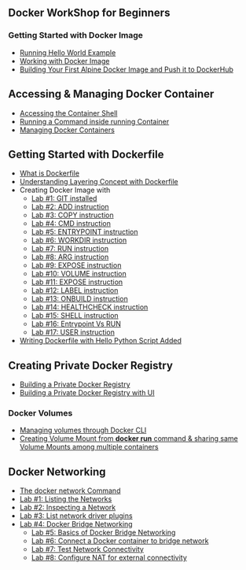 ## Docker WorkShop for Beginners 

### Getting Started with Docker Image

- [Running Hello World Example](https://collabnix.github.io/dockerlabs/beginners/helloworld/)
- [Working with Docker Image](https://collabnix.github.io/dockerlabs/beginners/workingwithdockerimage.html) 
- [Building Your First Alpine Docker Image and Push it to DockerHub](https://collabnix.github.io/dockerlabs/beginners/building-your-first-alpine-container.html)



## Accessing & Managing Docker Container

- [Accessing the Container Shell](http://dockerlabs.collabnix.com/beginners/accessing-the-container.html)<br>
- [Running a Command inside running Container](http://dockerlabs.collabnix.com/beginners/running-command-inside-running-container.html)<br>
- [Managing Docker Containers](http://dockerlabs.collabnix.com/beginners/managing-containers.html)<br>

## Getting Started with Dockerfile

- [What is Dockerfile](https://dockerlabs.collabnix.com/beginners/dockerfile/Writing-dockerfile.html#what-is-a-dockerfile)<br>
- [Understanding Layering Concept with Dockerfile](https://dockerlabs.collabnix.com/beginners/dockerfile/Layering-Dockerfile.html)
- Creating Docker Image with
   - [Lab #1: GIT installed](https://dockerlabs.collabnix.com/beginners/dockerfile/lab1_dockerfile_git.html)<br>
   - [Lab #2: ADD instruction](https://github.com/collabnix/dockerlabs/blob/master/beginners/dockerfile/Lab-2-Create-an-image-with-ADD-instruction.md)<br>
   - [Lab #3: COPY instruction]()<br>
   - [Lab #4: CMD instruction]()<br>
   - [Lab #5: ENTRYPOINT instruction](https://dockerlabs.collabnix.com/beginners/dockerfile/Dockerfile-ENTRYPOINT.html)<br>
   - [Lab #6: WORKDIR instruction]()<br>
   - [Lab #7: RUN instruction](https://github.com/collabnix/dockerlabs/blob/master/beginners/dockerfile/Lab-7-Create-an-image-with-EXPOSE-instruction.md)<br>
   - [Lab #8: ARG instruction](https://github.com/collabnix/dockerlabs/blob/master/beginners/dockerfile/arg.md)<br>
   - [Lab #9: EXPOSE instruction](https://dockerlabs.collabnix.com/beginners/dockerfile/Lab-7-Create-an-image-with-EXPOSE-instruction.html)<br>
   - [Lab #10: VOLUME instruction]()<br>
   - [Lab #11: EXPOSE instruction]()<br>
   - [Lab #12: LABEL instruction]()<br>
   - [Lab #13: ONBUILD instruction]()<br>
   - [Lab #14: HEALTHCHECK instruction](https://github.com/collabnix/dockerlabs/blob/master/beginners/dockerfile/healthcheck.md)<br>
   - [Lab #15: SHELL instruction](https://dockerlabs.collabnix.com/beginners/dockerfile/Lab-14-Create-an-image-with-SHELL-instruction.html)<br>
   - [Lab #16: Entrypoint Vs RUN](https://dockerlabs.collabnix.com/beginners/dockerfile/entrypoint-vs-run.html)<br>
   - [Lab #17: USER instruction](https://github.com/collabnix/dockerlabs/blob/master/beginners/dockerfile/user.md)
- [Writing Dockerfile with Hello Python Script Added](https://dockerlabs.collabnix.com/beginners/dockerfile/lab_dockerfile_python.html)<br>


## Creating Private Docker Registry

- [Building a Private Docker Registry](https://collabnix.github.io/dockerlabs/beginners/build-private-docker-registry.html)
- [Building a Private Docker Registry with UI](https://collabnix.github.io/dockerlabs/beginners/portus.html)


### Docker Volumes

- [Managing volumes through Docker CLI](https://collabnix.github.io/dockerlabs/beginners/volume/managing-volumes-via-docker-cli.html)<br>
- [Creating Volume Mount from **docker run** command & sharing same Volume Mounts among multiple containers](https://collabnix.github.io/dockerlabs/beginners/volume/creating-volume-mount-from-dockercli.html)<br>

## Docker Networking

 - [The docker network Command](http://dockerlabs.collabnix.com/beginners/using-docker-network.html)<br>
 - [Lab #1: Listing the Networks]()
 - [Lab #2: Inspecting a Network]()
 - [Lab #3: List network driver plugins]()
 - [Lab #4: Docker Bridge Networking]()
   - [Lab #5: Basics of Docker Bridge Networking]()
   - [Lab #6: Connect a Docker container to bridge network]()
   - [Lab #7: Test Network Connectivity]()
   - [Lab #8: Configure NAT for external connectivity]()
 
 



